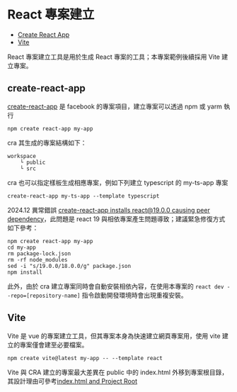 # React 專案建立

+ [Create React App](https://create-react-app.dev/docs/getting-started)
+ [Vite](https://vite.dev/guide/)

React 專案建立工具是用於生成 React 專案的工具；本專案範例後續採用 Vite 建立專案。

## create-react-app

[create-react-app](https://github.com/facebook/create-react-app) 是 facebook 的專案項目，建立專案可以透過 npm 或 yarm 執行

```
npm create react-app my-app
```

cra 其生成的專案結構如下：

```
workspace
    └ public
    └ src
```

cra 也可以指定樣板生成相應專案，例如下列建立 typescript 的 my-ts-app 專案

```
create-react-app my-ts-app --template typescript
```

2024.12 異常錯誤 [create-react-app installs react@19.0.0 causing peer dependency](https://github.com/facebook/create-react-app/issues/13717#issuecomment-2537222504)，此問題是 react 19 與相依專案產生問題導致；建議緊急修復方式如下參考：

```
npm create react-app my-app
cd my-app
rm package-lock.json
rm -rf node_modules
sed -i "s/19.0.0/18.0.0/g" package.json
npm install
```

此外，由於 cra 建立專案同時會自動安裝相依內容，在使用本專案的 ```react dev --repo=[repository-name]``` 指令啟動開發環境時會出現重複安裝。

## Vite

Vite 是 vue 的專案建立工具，但其專案本身為快速建立網頁專案用，使用 vite 建立的專案僅會建至必要檔案。

```
npm create vite@latest my-app -- --template react
```

Vite 與 CRA 建立的專案最大差異在 public 中的 index.html 外移到專案根目錄，其設計理由可參考[index.html and Project Root](https://vitejs.dev/guide/#index-html-and-project-root)
